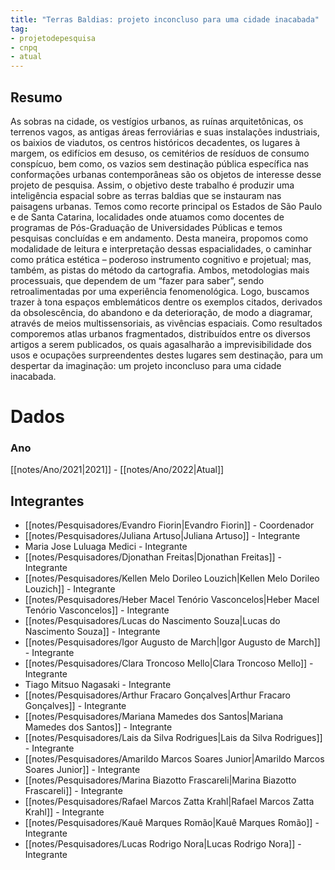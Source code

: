 ```yaml
---
title: "Terras Baldias: projeto inconcluso para uma cidade inacabada"
tag:
- projetodepesquisa
- cnpq
- atual
---
```


## Resumo
As sobras na cidade, os vestígios urbanos, as ruínas arquitetônicas, os terrenos vagos, as antigas áreas ferroviárias e suas instalações industriais, os baixios de viadutos, os centros históricos decadentes, os lugares à margem, os edifícios em desuso, os cemitérios de resíduos de consumo conspícuo, bem como, os vazios sem destinação pública específica nas conformações urbanas contemporâneas são os objetos de interesse desse projeto de pesquisa. Assim, o objetivo deste trabalho é produzir uma inteligência espacial sobre as terras baldias que se instauram nas paisagens urbanas. Temos como recorte principal os Estados de São Paulo e de Santa Catarina, localidades onde atuamos como docentes de programas de Pós-Graduação de Universidades Públicas e temos pesquisas concluídas e em andamento. Desta maneira, propomos como modalidade de leitura e interpretação dessas espacialidades, o caminhar como prática estética – poderoso instrumento cognitivo e projetual; mas, também, as pistas do método da cartografia. Ambos, metodologias mais processuais, que dependem de um “fazer para saber”, sendo retroalimentadas por uma experiência fenomenológica. Logo, buscamos trazer à tona espaços emblemáticos dentre os exemplos citados, derivados da obsolescência, do abandono e da deterioração, de modo a diagramar, através de meios multissensoriais, as vivências espaciais. Como resultados comporemos atlas urbanos fragmentados, distribuídos entre os diversos artigos a serem publicados, os quais agasalharão a imprevisibilidade dos usos e ocupações surpreendentes destes lugares sem destinação, para um despertar da imaginação: um projeto inconcluso para uma cidade inacabada.

# Dados
### Ano
[[notes/Ano/2021|2021]] - [[notes/Ano/2022|Atual]]

## Integrantes
 - [[notes/Pesquisadores/Evandro Fiorin|Evandro Fiorin]] - Coordenador
 - [[notes/Pesquisadores/Juliana Artuso|Juliana Artuso]] - Integrante
 - Maria Jose Luluaga Medici - Integrante
 - [[notes/Pesquisadores/Djonathan Freitas|Djonathan Freitas]] - Integrante
 - [[notes/Pesquisadores/Kellen Melo Dorileo Louzich|Kellen Melo Dorileo Louzich]] - Integrante
 - [[notes/Pesquisadores/Heber Macel Tenório Vasconcelos|Heber Macel Tenório Vasconcelos]] - Integrante
 - [[notes/Pesquisadores/Lucas do Nascimento Souza|Lucas do Nascimento Souza]] - Integrante
 - [[notes/Pesquisadores/Igor Augusto de March|Igor Augusto de March]] - Integrante
 - [[notes/Pesquisadores/Clara Troncoso Mello|Clara Troncoso Mello]] - Integrante
 - Tiago Mitsuo Nagasaki - Integrante
 - [[notes/Pesquisadores/Arthur Fracaro Gonçalves|Arthur Fracaro Gonçalves]] - Integrante
 - [[notes/Pesquisadores/Mariana Mamedes dos Santos|Mariana Mamedes dos Santos]] - Integrante
 - [[notes/Pesquisadores/Lais da Silva Rodrigues|Lais da Silva Rodrigues]] - Integrante
 - [[notes/Pesquisadores/Amarildo Marcos Soares Junior|Amarildo Marcos Soares Junior]] - Integrante
 - [[notes/Pesquisadores/Marina Biazotto Frascareli|Marina Biazotto Frascareli]] - Integrante
 - [[notes/Pesquisadores/Rafael Marcos Zatta Krahl|Rafael Marcos Zatta Krahl]] - Integrante
 - [[notes/Pesquisadores/Kauê Marques Romão|Kauê Marques Romão]] - Integrante
 - [[notes/Pesquisadores/Lucas Rodrigo Nora|Lucas Rodrigo Nora]] - Integrante